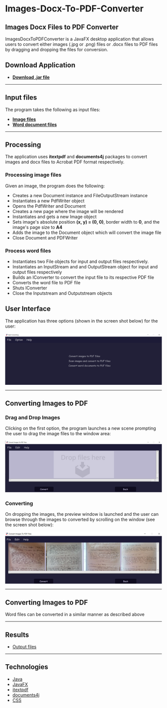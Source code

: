 # Images-Docx-To-PDF-Converter

## Images Docx Files to PDF Converter

ImagesDocxToPDFConverter is a JavaFX desktop application that allows users to convert either images (.jpg or .png) files or .docx files to PDF files by dragging and dropping the files for conversion.

## Download Application
 * [__Download .jar file__](https://github.com/tafadzwabmotsi/Images-Docx-To-PDF-Converter/blob/master/ImagesDocxToPDFConverter/app_jar/ImagesDocxToPDFConverterApp.jar "Download")
  

---
## Input files

The program takes the following as input files:

 * [__Image files__](https://github.com/tafadzwabmotsi/Images-Docx-To-PDF-Converter/tree/master/input_images "image input files")
 * [__Word document files__](https://github.com/tafadzwabmotsi/Images-Docx-To-PDF-Converter/tree/master/word_input_images "word input files")
 
 ---
 ## Processing
 The application uses __itextpdf__ and __documents4j__ packages to convert images and docx files to Acrobat PDF format respectively. 
 
 ### Processing image files
 Given an image, the program does the following:
  * Creates a new Document instance and FileOutputStream instance
  * Instantiates a new PdfWriter object
  * Opens the PdfWriter and Document
  * Creates a new page where the image will be rendered
  * Instantiates and gets a new Image object
  * Sets image's absolute position __(x, y) = (0, 0)__, border width to __0__, and the image's page size to __A4__
  * Adds the image to the Document object which will convert the image file
  * Close Document and PDFWriter
 
 ### Process word files
  * Instantiates two  File objects for input and output files respectively.
  * Instantiates an InputStream and and OutputStream object for input and output files respectively
  * Builds an IConverter to convert the input file to its respective PDF file
  * Converts the word file to PDF file
  * Shuts IConverter
  * Close the Inputstream and Outputstream objects


## User Interface

The application has three options (shown in the screen shot below) for the user:

![](ImagesDocxToPDFConverter/screen_shots/welcome.png)

---

## Converting Images to PDF

### Drag and Drop Images

Clicking on the first option, the program launches a new scene prompting the user to drag the image files to the window area:

![](ImagesDocxToPDFConverter/screen_shots/drop_images.png)

### Converting

On dropping the images, the preview window is launched and the user can browse through the images to converted by scrolling on the window (see the screen shot below):

![](ImagesDocxToPDFConverter/screen_shots/convert_images_3.png)

---
## Converting Images to PDF

Word files can be converted in a similar manner as described above

---
## Results


  * [Output files](https://github.com/tafadzwabmotsi/Images-Docx-To-PDF-Converter/tree/master/output_files "Converted PDF files")

---
## Technologies
 * [Java](https://docs.oracle.com/en/java/ "Java")
 * [JavaFX](https://openjfx.io/ "JavaFx")
 * [itextpdf](https://itextpdf.com/en/resources/api-documentation "itextpdf package")
 * [documents4j](https://documents4j.com/ "documents4j package")
 * [CSS](https://docs.oracle.com/javafx/2/api/javafx/scene/doc-files/cssref.html "JavaFX CSS")
